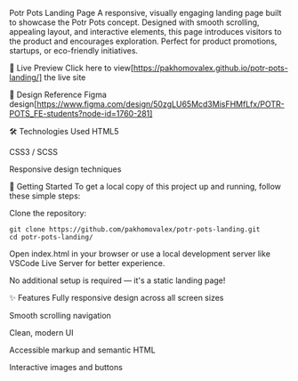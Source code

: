 Potr Pots Landing Page
A responsive, visually engaging landing page built to showcase the Potr Pots concept. Designed with smooth scrolling, appealing layout, and interactive elements, this page introduces visitors to the product and encourages exploration.
Perfect for product promotions, startups, or eco-friendly initiatives.

🔗 Live Preview
Click here to view[https://pakhomovalex.github.io/potr-pots-landing/] the live site

🎨 Design Reference
Figma design[https://www.figma.com/design/50zgLU65Mcd3MisFHMfLfx/POTR-POTS_FE-students?node-id=1760-281]

🛠 Technologies Used
HTML5

CSS3 / SCSS

Responsive design techniques

🚀 Getting Started
To get a local copy of this project up and running, follow these simple steps:

Clone the repository:

```
git clone https://github.com/pakhomovalex/potr-pots-landing.git
cd potr-pots-landing/
```

Open index.html in your browser or use a local development server like VSCode Live Server for better experience.

No additional setup is required — it's a static landing page!

✨ Features
Fully responsive design across all screen sizes

Smooth scrolling navigation

Clean, modern UI

Accessible markup and semantic HTML

Interactive images and buttons
